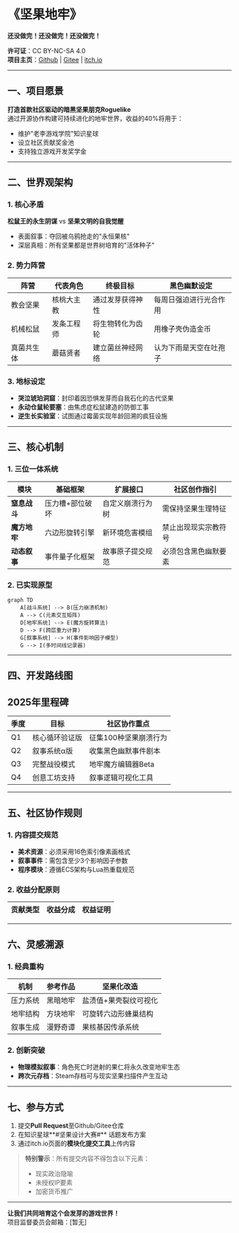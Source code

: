 # 《坚果地牢》

**还没做完！还没做完！还没做完！**

**许可证**：CC BY-NC-SA 4.0  
**项目主页**：[Github](https://github.com/Liweimin0512/godot_nut_dungeon) | [Gitee](https://gitee.com/) | [itch.io](https://godot-li.itch.io/godot-nut-dungeon)  

---

## 一、项目愿景
**打造首款社区驱动的暗黑坚果朋克Roguelike**  
通过开源协作构建可持续进化的地牢世界，收益的40%将用于：  
- 维护"老李游戏学院"知识星球  
- 设立社区贡献奖金池  
- 支持独立游戏开发奖学金  

---

## 二、世界观架构
### 1. 核心矛盾
**松鼠王的永生阴谋** vs **坚果文明的自我觉醒**  
- 表面叙事：夺回被乌鸦抢走的"永恒果核"  
- 深层真相：所有坚果都是世界树培育的"活体种子"  

### 2. 势力阵营
| 阵营 | 代表角色 | 终极目标 | 黑色幽默设定 |  
|------|----------|----------|--------------|  
| 教会坚果 | 核桃大主教 | 通过发芽获得神性 | 每周日强迫进行光合作用 |  
| 机械松鼠 | 发条工程师 | 将生物转化为齿轮 | 用橡子壳伪造金币 |  
| 真菌共生体 | 蘑菇贤者 | 建立菌丝神经网络 | 认为下雨是天空在吐孢子 |  

### 3. 地标设定
- **哭泣琥珀洞窟**：封印着因恐惧发芽而自我石化的古代坚果  
- **永动仓鼠轮要塞**：由焦虑症松鼠建造的防御工事  
- **逆生长实验室**：试图通过霉菌实现年龄回溯的疯狂设施  

---

## 三、核心机制
### 1. 三位一体系统
| 模块 | 基础框架 | 扩展接口 | 社区创作指引 |  
|------|----------|----------|--------------|  
| **窒息战斗** | 压力槽+部位破坏 | 自定义崩溃行为树 | 需保持坚果生理特征 |  
| **魔方地牢** | 六边形旋转引擎 | 新环境危害模组 | 禁止出现现实宗教符号 |  
| **动态叙事** | 事件量子化框架 | 故事原子提交规范 | 必须包含黑色幽默要素 |  

### 2. 已实现原型
```mermaid
graph TD
    A[战斗系统] --> B(压力崩溃机制)
    A --> C(元素交互矩阵)
    D[地牢系统] --> E(魔方旋转算法)
    D --> F(跨层重力计算)
    G[叙事系统] --> H(事件影响因子模型)
    G --> I(多时间线记录器)
```

---

## 四、开发路线图

## 2025年里程碑
| 季度 | 目标 | 社区协作重点 |  
|------|------|--------------|  
| Q1 | 核心循环验证版 | 征集100种坚果崩溃行为 |  
| Q2 | 叙事系统α版 | 收集黑色幽默事件剧本 |  
| Q3 | 完整战役模式 | 地牢魔方编辑器Beta |  
| Q4 | 创意工坊支持 | 叙事逻辑可视化工具 |  

---

## 五、社区协作规则
### 1. 内容提交规范
- **美术资源**：必须采用16色索引像素画格式  
- **叙事事件**：需包含至少3个影响因子参数  
- **程序模块**：遵循ECS架构与Lua热重载规范  

### 2. 收益分配原则
| 贡献类型 | 收益分成 | 权益证明 |  
|----------|----------|----------|  

---

## 六、灵感溯源
### 1. 经典重构
| 机制 | 参考作品 | 坚果化改造 |  
|------|----------|------------|  
| 压力系统 | 黑暗地牢 | 盐渍值+果壳裂纹可视化 |  
| 地牢结构 | 方块地牢 | 可旋转六边形蜂巢结构 |  
| 叙事生成 | 漫野奇谭 | 果核基因传承系统 |  

### 2. 创新突破
- **物理模拟叙事**：角色死亡时迸射的果仁将永久改变地牢生态  
- **跨次元存档**：Steam存档可与现实坚果扫描件产生互动  

---

## 七、参与方式
1. 提交**Pull Request**至Github/Gitee仓库  
2. 在知识星球**#坚果设计大赛#** 话题发布方案  
3. 通过itch.io页面的**模块化提交工具**上传内容  

> **特别警示**：所有提交内容不得包含以下元素：  
> - 现实政治隐喻  
> - 未授权IP要素  
> - 加密货币推广  

---

**让我们共同培育这个会发芽的游戏世界！**  
项目监督委员会邮箱：[暂无]
